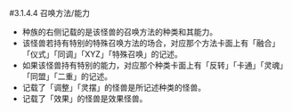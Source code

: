 #3.1.4.4        召唤方法/能力
* 种族的右侧记载的是该怪兽的召唤方法的种类和其能力。
* 该怪兽若持有特别的特殊召唤方法的场合，对应那个方法卡面上有「融合」「仪式」「同调」「XYZ」「特殊召唤」的记述。
* 如果该怪兽持有特别的能力，对应那个种类卡面上有「反转」「卡通」「灵魂」「同盟」「二重」的记述。
* 记载了「调整」「灵摆」的怪兽是所记述种类的怪兽。
* 记载了「效果」的怪兽是效果怪兽。
